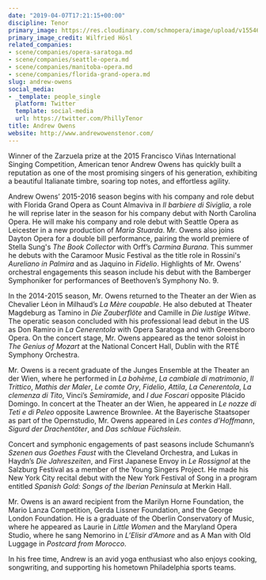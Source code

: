 ```yaml
---
date: "2019-04-07T17:21:15+00:00"
discipline: Tenor
primary_image: https://res.cloudinary.com/schmopera/image/upload/v1554657483/media/2019/04/AndrewOwens.png
primary_image_credit: Wilfried Hösl
related_companies:
- scene/companies/opera-saratoga.md
- scene/companies/seattle-opera.md
- scene/companies/manitoba-opera.md
- scene/companies/florida-grand-opera.md
slug: andrew-owens
social_media:
- _template: people_single
  platform: Twitter
  template: social-media
  url: https://twitter.com/PhillyTenor
title: Andrew Owens
website: http://www.andrewowenstenor.com/
---
```

Winner of the Zarzuela prize at the 2015 Francisco Viñas International Singing Competition, American tenor Andrew Owens has quickly built a reputation as one of the most promising singers of his generation, exhibiting a beautiful Italianate timbre, soaring top notes, and effortless agility. 

Andrew Owens’ 2015-2016 season begins with his company and role debut with Florida Grand Opera as Count Almaviva in _Il barbiere di Siviglia_, a role he will reprise later in the season for his company debut with North Carolina Opera. He will make his company and role debut with Seattle Opera as Leicester in a new production of _Maria Stuarda_. Mr. Owens also joins Dayton Opera for a double bill performance, pairing the world premiere of Stella Sung's _The Book Collector_ with Orff’s _Carmina Burana_. This summer he debuts with the Caramoor Music Festival as the title role in Rossini's _Aureliano in Palmira_ and as Jaquino in _Fidelio_. Highlights of Mr. Owens’ orchestral engagements this season include his debut with the Bamberger Symphoniker for performances of Beethoven’s Symphony No. 9.

In the 2014-2015 season, Mr. Owens returned to the Theater an der Wien as Chevalier Léon in Milhaud’s _La Mère coupable_. He also debuted at Theater Magdeburg as Tamino in _Die Zauberflöte_ and Camille in _Die lustige Witwe_. The operatic season concluded with his professional lead debut in the US as Don Ramiro in _La Cenerentola_ with Opera Saratoga and with Greensboro Opera. On the concert stage, Mr. Owens appeared as the tenor soloist in _The Genius of Mozart_ at the National Concert Hall, Dublin with the RTÉ Symphony Orchestra.

Mr. Owens is a recent graduate of the Junges Ensemble at the Theater an der Wien, where he performed in _La bohème_, _La cambiale di matrimonio_, _Il Trittico_, _Mathis der Maler_, _Le comte Ory_, _Fidelio_, _Attila_, _La Cenerentola_, _La clemenza di Tito_, Vinci’s _Semiramide_, and _I due Foscari_ opposite Plácido Domingo. In concert at the Theater an der Wien, he appeared in _Le nozze di Teti e di Peleo_ opposite Lawrence Brownlee. At the Bayerische Staatsoper as part of the Opernstudio, Mr. Owens appeared in _Les contes d’Hoffmann_, _Sigurd der Drachentöter_, and _Das schlaue Füchslein_. 

Concert and symphonic engagements of past seasons include Schumann’s _Szenen aus Goethes Faust_ with the Cleveland Orchestra, and Lukas in Haydn’s _Die Jahreszeiten_, and First Japanese Envoy in _Le Rossignol_ at the Salzburg Festival as a member of the Young Singers Project. He made his New York City recital debut with the New York Festival of Song in a program entitled _Spanish Gold: Songs of the Iberian Peninsula_ at Merkin Hall.

​Mr. Owens is an award recipient from the Marilyn Horne Foundation, the Mario Lanza Competition, Gerda Lissner Foundation, and the George London Foundation. He is a graduate of the Oberlin Conservatory of Music, where he appeared as Laurie in _Little Women_ and the Maryland Opera Studio, where he sang Nemorino in _L’Elisir d’Amore_ and as A Man with Old Luggage in _Postcard from Morocco_.

In his free time, Andrew is an avid yoga enthusiast who also enjoys cooking, songwriting, and supporting his hometown Philadelphia sports teams.